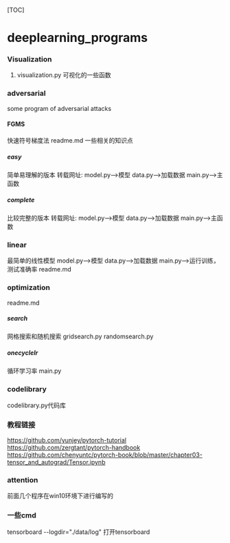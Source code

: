 [TOC]
# deeplearning_programs
### Visualization
1. visualization.py 可视化的一些函数  

### adversarial
some program of adversarial attacks
#### FGMS
快速符号梯度法
readme.md
一些相关的知识点
##### easy
简单易理解的版本
转载网址:
model.py-->模型
data.py-->加载数据
main.py-->主函数
##### complete
比较完整的版本
转载网址:
model.py-->模型
data.py-->加载数据
main.py-->主函数
### linear
最简单的线性模型
model.py-->模型
data.py-->加载数据
main.py-->运行训练，测试准确率
readme.md
### optimization
readme.md
##### search
网格搜索和随机搜索
gridsearch.py
randomsearch.py
##### onecyclelr
循环学习率
main.py

### codelibrary
codelibrary.py代码库

### 教程链接
https://github.com/yunjey/pytorch-tutorial 
https://github.com/zergtant/pytorch-handbook
https://github.com/chenyuntc/pytorch-book/blob/master/chapter03-tensor_and_autograd/Tensor.ipynb

### attention
前面几个程序在win10环境下进行编写的

### 一些cmd
tensorboard --logdir="./data/log" 打开tensorboard
